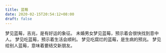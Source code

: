 ```yaml
---
title: 蓝莓
date: 2020-02-15T20:54:12+08:00
draft: false
---
```


梦见蓝莓，吉兆，是有好运的象征。
未婚男女梦见蓝莓，预示着会很快找到意中人。
梦见吃蓝莓，预示着生活会顺利。
梦见吃腐烂的蓝莓，是生病的预兆。
梦见给别人蓝莓，意味着要结交新朋友。
